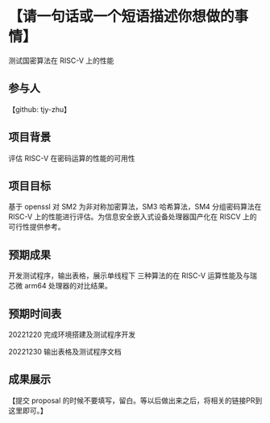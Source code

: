 # 【请一句话或一个短语描述你想做的事情】

测试国密算法在 RISC-V 上的性能

## 参与人

【github: tjy-zhu】


## 项目背景

评估 RISC-V 在密码运算的性能的可用性

## 项目目标

基于 openssl 对 SM2 为非对称加密算法，SM3 哈希算法，SM4 分组密码算法在 RISC-V 上的性能进行评估。为信息安全嵌入式设备处理器国产化在 RISCV 上的可行性提供参考。

## 预期成果

开发测试程序，输出表格，展示单线程下 三种算法的在 RISC-V 运算性能及与瑞芯微 arm64 处理器的对比结果。

## 预期时间表


20221220 完成环境搭建及测试程序开发

20221230 输出表格及测试程序文档

## 成果展示

【提交 proposal 的时候不要填写，留白。等以后做出来之后，将相关的链接PR到这里即可。】

